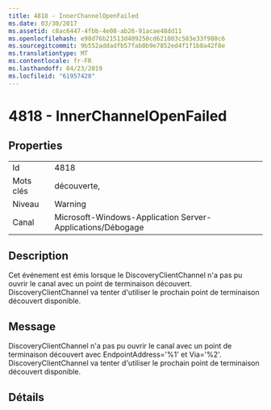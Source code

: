 ```yaml
---
title: 4818 - InnerChannelOpenFailed
ms.date: 03/30/2017
ms.assetid: c8ac6447-4fbb-4e08-ab26-91acae48dd11
ms.openlocfilehash: e98d76b21513d409250cd621003c583e33f980c6
ms.sourcegitcommit: 9b552addadfb57fab0b9e7852ed4f1f1b8a42f8e
ms.translationtype: MT
ms.contentlocale: fr-FR
ms.lasthandoff: 04/23/2019
ms.locfileid: "61957428"
---
```

# <a name="4818---innerchannelopenfailed"></a>4818 - InnerChannelOpenFailed
## <a name="properties"></a>Properties  
  
|||  
|-|-|  
|Id|4818|  
|Mots clés|découverte,|  
|Niveau|Warning|  
|Canal|Microsoft-Windows-Application Server-Applications/Débogage|  
  
## <a name="description"></a>Description  
 Cet événement est émis lorsque le DiscoveryClientChannel n'a pas pu ouvrir le canal avec un point de terminaison découvert. DiscoveryClientChannel va tenter d'utiliser le prochain point de terminaison découvert disponible.  
  
## <a name="message"></a>Message  
 DiscoveryClientChannel n'a pas pu ouvrir le canal avec un point de terminaison découvert avec EndpointAddress='%1' et Via='%2'. DiscoveryClientChannel va tenter d'utiliser le prochain point de terminaison découvert disponible.  
  
## <a name="details"></a>Détails
